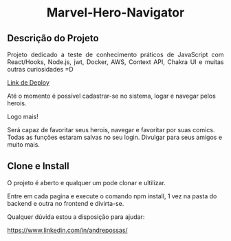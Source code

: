 <h1 align="center"> Marvel-Hero-Navigator </h1>

## Descrição do Projeto
<p align="justify"> Projeto dedicado a teste de conhecimento práticos de JavaScript com React/Hooks, Node.js, jwt, Docker, AWS, Context API, Chakra UI e muitas outras curiosidades =D </p>

[Link de Deploy](http://ec2-54-82-34-19.compute-1.amazonaws.com/)

<p>Até o momento é possível cadastrar-se no sistema, logar e navegar pelos herois.</p>

<p>Logo mais!</p>
<p>Será capaz de favoritar seus herois, navegar e favoritar por suas comics.
Todas as funções estaram salvas no seu login.
Divulgar para seus amigos e muito mais.</p>

## Clone e Install
<p align="justify"> O projeto é aberto e qualquer um pode clonar e ultilizar. </p>

Entre em cada pagina e execute o comando npm install, 1 vez na pasta do backend e outra no frontend e divirta-se.

Qualquer dúvida estou a disposição para ajudar:

https://www.linkedin.com/in/andrepossas/
